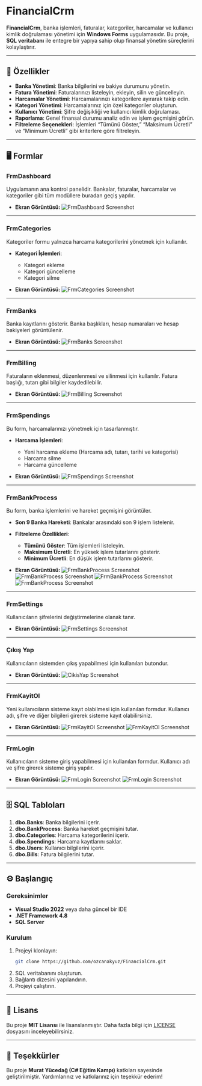 # **FinancialCrm**

**FinancialCrm**, banka işlemleri, faturalar, kategoriler, harcamalar ve kullanıcı kimlik doğrulaması yönetimi için **Windows Forms** uygulamasıdır. Bu proje, **SQL veritabanı** ile entegre bir yapıya sahip olup finansal yönetim süreçlerini kolaylaştırır.

---

## 🚀 **Özellikler**

- **Banka Yönetimi**: Banka bilgilerini ve bakiye durumunu yönetin.
- **Fatura Yönetimi**: Faturalarınızı listeleyin, ekleyin, silin ve güncelleyin.
- **Harcamalar Yönetimi**: Harcamalarınızı kategorilere ayırarak takip edin.
- **Kategori Yönetimi**: Harcamalarınız için özel kategoriler oluşturun.
- **Kullanıcı Yönetimi**: Şifre değişikliği ve kullanıcı kimlik doğrulaması.
- **Raporlama**: Genel finansal durumu analiz edin ve işlem geçmişini görün.
- **Filtreleme Seçenekleri**: İşlemleri “Tümünü Göster,” “Maksimum Ücretli” ve “Minimum Ücretli” gibi kriterlere göre filtreleyin.

---

## 🖥 **Formlar**

### **FrmDashboard**
Uygulamanın ana kontrol panelidir. Bankalar, faturalar, harcamalar ve kategoriler gibi tüm modüllere buradan geçiş yapılır.

- **Ekran Görüntüsü:**
  ![FrmDashboard Screenshot](https://github.com/ozcanakyuz/FinancialCrm/raw/master/FinancialCrm/assets/dashboard.png)

---

### **FrmCategories**
Kategoriler formu yalnızca harcama kategorilerini yönetmek için kullanılır.

- **Kategori İşlemleri**:
  - Kategori ekleme
  - Kategori güncelleme
  - Kategori silme

- **Ekran Görüntüsü:**
  ![FrmCategories Screenshot](https://github.com/ozcanakyuz/FinancialCrm/raw/master/FinancialCrm/assets/kategoriler.png)

---

### **FrmBanks**
Banka kayıtlarını gösterir. Banka başlıkları, hesap numaraları ve hesap bakiyeleri görüntülenir.

- **Ekran Görüntüsü:**
  ![FrmBanks Screenshot](https://github.com/ozcanakyuz/FinancialCrm/raw/master/FinancialCrm/assets/banka.png)

---

### **FrmBilling**
Faturaların eklenmesi, düzenlenmesi ve silinmesi için kullanılır. Fatura başlığı, tutarı gibi bilgiler kaydedilebilir.

- **Ekran Görüntüsü:**
  ![FrmBilling Screenshot](https://github.com/ozcanakyuz/FinancialCrm/raw/master/FinancialCrm/assets/fatura.png)

---

### **FrmSpendings**
Bu form, harcamalarınızı yönetmek için tasarlanmıştır.

- **Harcama İşlemleri**:
  - Yeni harcama ekleme (Harcama adı, tutarı, tarihi ve kategorisi)
  - Harcama silme
  - Harcama güncelleme

- **Ekran Görüntüsü:**
  ![FrmSpendings Screenshot](https://github.com/ozcanakyuz/FinancialCrm/raw/master/FinancialCrm/assets/harcama.png)

---

### **FrmBankProcess**
Bu form, banka işlemlerini ve hareket geçmişini görüntüler.

- **Son 9 Banka Hareketi**: Bankalar arasındaki son 9 işlem listelenir.
- **Filtreleme Özellikleri**:
  - **Tümünü Göster**: Tüm işlemleri listeleyin.
  - **Maksimum Ücretli**: En yüksek işlem tutarlarını gösterir.
  - **Minimum Ücretli**: En düşük işlem tutarlarını gösterir.

- **Ekran Görüntüsü:**
  ![FrmBankProcess Screenshot](https://github.com/ozcanakyuz/FinancialCrm/raw/master/FinancialCrm/assets/bankahareketleri_filtre.png)
  ![FrmBankProcess Screenshot](https://github.com/ozcanakyuz/FinancialCrm/raw/master/FinancialCrm/assets/bankahareketleri_tümü.png)
  ![FrmBankProcess Screenshot](https://github.com/ozcanakyuz/FinancialCrm/raw/master/FinancialCrm/assets/bankahareketleri_max.png)
  ![FrmBankProcess Screenshot](https://github.com/ozcanakyuz/FinancialCrm/raw/master/FinancialCrm/assets/bankahareketleri_min.png)

---

### **FrmSettings**
Kullanıcıların şifrelerini değiştirmelerine olanak tanır.

- **Ekran Görüntüsü:**
  ![FrmSettings Screenshot](https://github.com/ozcanakyuz/FinancialCrm/raw/master/FinancialCrm/assets/ayarlar.png)

---

### **Çıkış Yap**
Kullanıcıların sistemden çıkış yapabilmesi için kullanılan butondur.

- **Ekran Görüntüsü:**
  ![CikisYap Screenshot](https://github.com/ozcanakyuz/FinancialCrm/raw/master/FinancialCrm/assets/cikisyap.png)

---

### **FrmKayitOl**
Yeni kullanıcıların sisteme kayıt olabilmesi için kullanılan formdur. Kullanıcı adı, şifre ve diğer bilgileri girerek sisteme kayıt olabilirsiniz.

- **Ekran Görüntüsü:**
  ![FrmKayitOl Screenshot](https://github.com/ozcanakyuz/FinancialCrm/raw/master/FinancialCrm/assets/kayitol.png)
  ![FrmKayitOl Screenshot](https://github.com/ozcanakyuz/FinancialCrm/raw/master/FinancialCrm/assets/kayitol_basarili.png)

---

### **FrmLogin**
Kullanıcıların sisteme giriş yapabilmesi için kullanılan formdur. Kullanıcı adı ve şifre girerek sisteme giriş yapılır.

- **Ekran Görüntüsü:**
  ![FrmLogin Screenshot](https://github.com/ozcanakyuz/FinancialCrm/raw/master/FinancialCrm/assets/login.png)
  ![FrmLogin Screenshot](https://github.com/ozcanakyuz/FinancialCrm/raw/master/FinancialCrm/assets/login_basarili.png)

---


## 🗄 **SQL Tabloları**

1. **dbo.Banks**: Banka bilgilerini içerir.
2. **dbo.BankProcess**: Banka hareket geçmişini tutar.
3. **dbo.Categories**: Harcama kategorilerini içerir.
4. **dbo.Spendings**: Harcama kayıtlarını saklar.
5. **dbo.Users**: Kullanıcı bilgilerini içerir.
6. **dbo.Bills**: Fatura bilgilerini tutar.

---

## ⚙️ **Başlangıç**

### Gereksinimler

- **Visual Studio 2022** veya daha güncel bir IDE
- **.NET Framework 4.8**
- **SQL Server**

### Kurulum

1. Projeyi klonlayın:
   ```bash
   git clone https://github.com/ozcanakyuz/FinancialCrm.git
   ```
2. SQL veritabanını oluşturun.
3. Bağlantı dizesini yapılandırın.
4. Projeyi çalıştırın.

---

## 📝 **Lisans**

Bu proje **MIT Lisansı** ile lisanslanmıştır. Daha fazla bilgi için [LICENSE](https://github.com/ozcanakyuz/FinancialCrm/blob/main/LICENSE) dosyasını inceleyebilirsiniz.

---

## 👏 **Teşekkürler**
Bu proje **Murat Yücedağ (C# Eğitim Kampı)** katkıları sayesinde geliştirilmiştir. Yardımlarınız ve katkılarınız için teşekkür ederim!

